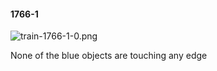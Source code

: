 #### 1766-1
![train-1766-1-0.png](https://github.com/lil-lab/nlvr/raw/master/nlvr/train/images/16/train-1766-1-0.png "train-1766-1-0.png")

None of the blue objects are touching any edge
